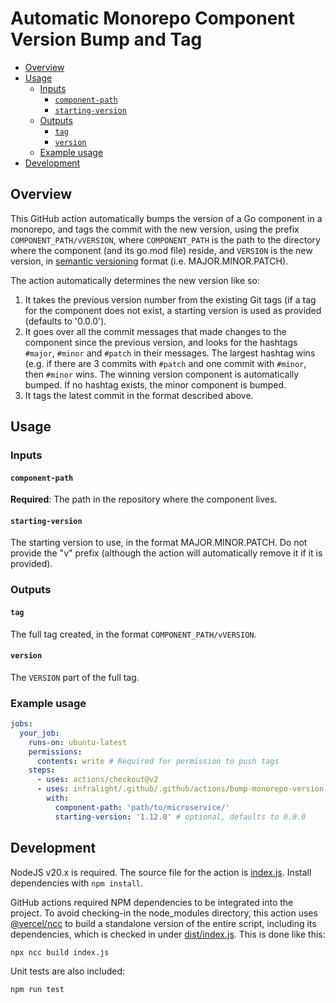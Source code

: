 # Automatic Monorepo Component Version Bump and Tag

<!-- vim-markdown-toc GFM -->

* [Overview](#overview)
* [Usage](#usage)
    * [Inputs](#inputs)
        * [`component-path`](#component-path)
        * [`starting-version`](#starting-version)
    * [Outputs](#outputs)
        * [`tag`](#tag)
        * [`version`](#version)
    * [Example usage](#example-usage)
* [Development](#development)

<!-- vim-markdown-toc -->

## Overview

This GitHub action automatically bumps the version of a Go component in a
monorepo, and tags the commit with the new version, using the prefix
`COMPONENT_PATH/vVERSION`, where `COMPONENT_PATH` is the path to the directory
where the component (and its go.mod file) reside, and `VERSION` is the new
version, in [semantic versioning](https://semver.org/) format (i.e. MAJOR.MINOR.PATCH).

The action automatically determines the new version like so:

1. It takes the previous version number from the existing Git tags (if
   a tag for the component does not exist, a starting version is used
   as provided (defaults to '0.0.0').
2. It goes over all the commit messages that made changes to the
   component since the previous version, and looks for the hashtags
   `#major`, `#minor` and `#patch` in their messages. The largest hashtag wins
   (e.g. if there are 3 commits with `#patch` and one commit with `#minor`,
   then `#minor` wins. The winning version component is automatically
   bumped. If no hashtag exists, the minor component is bumped.
3. It tags the latest commit in the format described above.

## Usage

### Inputs

#### `component-path`

**Required**: The path in the repository where the component lives.

#### `starting-version`

The starting version to use, in the format MAJOR.MINOR.PATCH. Do not provide the
"v" prefix (although the action will automatically remove it if it is provided).

### Outputs

#### `tag`

The full tag created, in the format `COMPONENT_PATH/vVERSION`.

#### `version`

The `VERSION` part of the full tag.

### Example usage

```yaml
jobs:
  your_job:
    runs-on: ubuntu-latest
    permissions:
      contents: write # Required for permission to push tags
    steps:
      - uses: actions/checkout@v2
      - uses: infralight/.github/.github/actions/bump-monorepo-version-tag@master
        with:
          component-path: 'path/to/microservice/'
          starting-version: '1.12.0' # optional, defaults to 0.0.0
```

## Development

NodeJS v20.x is required. The source file for the action is [index.js](index.js).
Install dependencies with `npm install`.

GitHub actions required NPM dependencies to be integrated into the project. To
avoid checking-in the node_modules directory, this action uses [@vercel/ncc](https://github.com/vercel/ncc)
to build a standalone version of the entire script, including its dependencies,
which is checked in under [dist/index.js](dist/index.js). This is done like this:

    npx ncc build index.js

Unit tests are also included:

    npm run test
